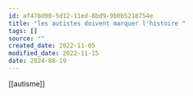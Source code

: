 ```yaml
---
id: af478d90-5d12-11ed-8bd9-9b0b5218754e
title: "les autistes doivent marquer l'histoire "
tags: []
source: ""
created_date: 2022-11-05
modified_date: 2022-11-15
date: 2024-08-19
---
```

[[autisme]]
